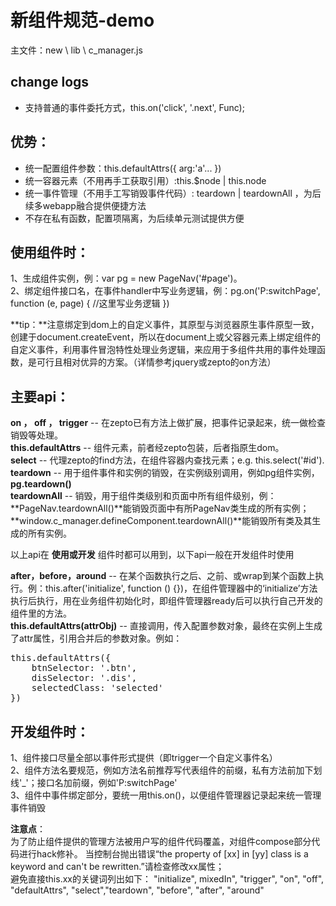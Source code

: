 # 新组件规范-demo #主文件：new \ lib \ c_manager.js## change logs ##- 支持普通的事件委托方式，this.on('click', '.next', Func);
## 优势： ##
- 统一配置组件参数：this.defaultAttrs({ arg:'a'... })   
- 统一容器元素（不用再手工获取引用）:this.$node | this.node
- 统一事件管理（不用手工写销毁事件代码）: teardown | teardownAll ，为后续多webapp融合提供便捷方法
- 不存在私有函数，配置项隔离，为后续单元测试提供方便  
## 使用组件时： ##1、生成组件实例，例：var pg = new PageNav('#page')。   2、绑定组件接口名，在事件handler中写业务逻辑，例：pg.on('P:switchPage', function (e, page) { //这里写业务逻辑 })**tip：**注意绑定到dom上的自定义事件，其原型与浏览器原生事件原型一致，创建于document.createEvent，所以在document上或父容器元素上绑定组件的自定义事件，利用事件冒泡特性处理业务逻辑，来应用于多组件共用的事件处理函数，是可行且相对优异的方案。（详情参考jquery或zepto的on方法）## 主要api： ##**on ， off ， trigger** -- 在zepto已有方法上做扩展，把事件记录起来，统一做检查销毁等处理。   **this.defaultAttrs** -- 组件元素，前者经zepto包装，后者指原生dom。    **select** -- 代理zepto的find方法，在组件容器内查找元素；e.g. this.select('#id').  **teardown** -- 用于组件事件和实例的销毁，在实例级别调用，例如pg组件实例，**pg.teardown()**  **teardownAll** -- 销毁，用于组件类级别和页面中所有组件级别，例：**PageNav.teardownAll()**能销毁页面中有所PageNav类生成的所有实例；  **window.c_manager.defineComponent.teardownAll()**能销毁所有类及其生成的所有实例。    以上api在 **使用或开发** 组件时都可以用到，以下api一般在开发组件时使用**after，before，around** -- 在某个函数执行之后、之前、或wrap到某个函数上执行。例：this.after('initialize', function () {})，在组件管理器中的‘initialize’方法执行后执行，用在业务组件初始化时，即组件管理器ready后可以执行自己开发的组件里的方法。  **this.defaultAttrs(attrObj)** -- 直接调用，传入配置参数对象，最终在实例上生成了attr属性，引用合并后的参数对象。例如：
<pre>
this.defaultAttrs({    btnSelector: '.btn',    disSelector: '.dis',    selectedClass: 'selected'})</pre>## 开发组件时： ##1、组件接口尽量全部以事件形式提供（即trigger一个自定义事件名）  2、组件方法名要规范，例如方法名前推荐写代表组件的前缀，私有方法前加下划线'_'；接口名加前缀，例如'P:switchPage'  3、组件中事件绑定部分，要统一用this.on()，以便组件管理器记录起来统一管理事件销毁**注意点**：    为了防止组件提供的管理方法被用户写的组件代码覆盖，对组件compose部分代码进行hack修补。当控制台抛出错误“the property of [xx] in [yy] class is a keyword and can't be rewritten.”请检查修改xx属性；    避免直接this.xx的关键词列出如下："initialize", mixedIn", "trigger", "on", "off", "defaultAttrs", "select","teardown", "before", "after", "around"